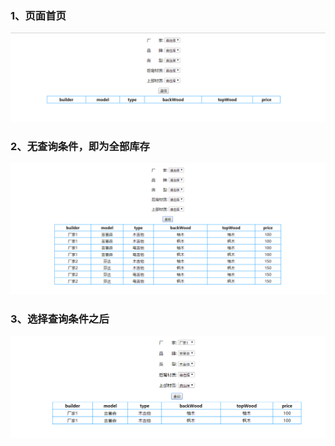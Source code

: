### 1、页面首页
![image](guitar2-1.png)
### 2、无查询条件，即为全部库存
![image](guitar2-2.png)
### 3、选择查询条件之后
![image](guitar2-3.png)
